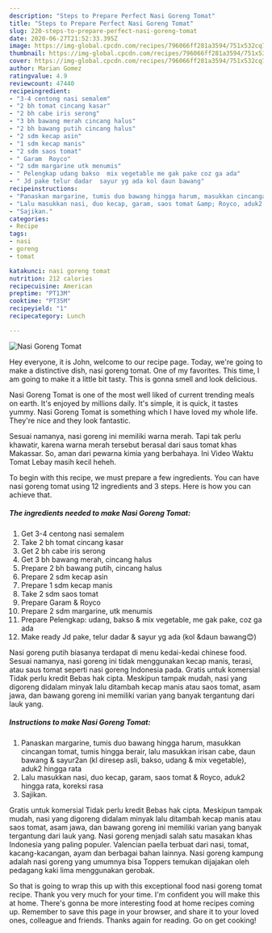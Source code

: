```yaml
---
description: "Steps to Prepare Perfect Nasi Goreng Tomat"
title: "Steps to Prepare Perfect Nasi Goreng Tomat"
slug: 220-steps-to-prepare-perfect-nasi-goreng-tomat
date: 2020-06-27T21:52:33.395Z
image: https://img-global.cpcdn.com/recipes/796066ff281a3594/751x532cq70/nasi-goreng-tomat-foto-resep-utama.jpg
thumbnail: https://img-global.cpcdn.com/recipes/796066ff281a3594/751x532cq70/nasi-goreng-tomat-foto-resep-utama.jpg
cover: https://img-global.cpcdn.com/recipes/796066ff281a3594/751x532cq70/nasi-goreng-tomat-foto-resep-utama.jpg
author: Marian Gomez
ratingvalue: 4.9
reviewcount: 47440
recipeingredient:
- "3-4 centong nasi semalem"
- "2 bh tomat cincang kasar"
- "2 bh cabe iris serong"
- "3 bh bawang merah cincang halus"
- "2 bh bawang putih cincang halus"
- "2 sdm kecap asin"
- "1 sdm kecap manis"
- "2 sdm saos tomat"
- " Garam  Royco"
- "2 sdm margarine utk menumis"
- " Pelengkap udang bakso  mix vegetable me gak pake coz ga ada"
- " Jd pake telur dadar  sayur yg ada kol daun bawang"
recipeinstructions:
- "Panaskan margarine, tumis duo bawang hingga harum, masukkan cincangan tomat, tumis hingga berair, lalu masukkan irisan cabe, daun bawang &amp; sayur2an (kl diresep asli, bakso, udang &amp; mix vegetable), aduk2 hingga rata"
- "Lalu masukkan nasi, duo kecap, garam, saos tomat &amp; Royco, aduk2 hingga rata, koreksi rasa"
- "Sajikan."
categories:
- Recipe
tags:
- nasi
- goreng
- tomat

katakunci: nasi goreng tomat 
nutrition: 212 calories
recipecuisine: American
preptime: "PT13M"
cooktime: "PT35M"
recipeyield: "1"
recipecategory: Lunch

---
```



![Nasi Goreng Tomat](https://img-global.cpcdn.com/recipes/796066ff281a3594/751x532cq70/nasi-goreng-tomat-foto-resep-utama.jpg)

Hey everyone, it is John, welcome to our recipe page. Today, we're going to make a distinctive dish, nasi goreng tomat. One of my favorites. This time, I am going to make it a little bit tasty. This is gonna smell and look delicious.

Nasi Goreng Tomat is one of the most well liked of current trending meals on earth. It's enjoyed by millions daily. It's simple, it is quick, it tastes yummy. Nasi Goreng Tomat is something which I have loved my whole life. They're nice and they look fantastic.

Sesuai namanya, nasi goreng ini memiliki warna merah. Tapi tak perlu khawatir, karena warna merah tersebut berasal dari saus tomat khas Makassar. So, aman dari pewarna kimia yang berbahaya. Ini Video Waktu Tomat Lebay masih kecil heheh.


To begin with this recipe, we must prepare a few ingredients. You can have nasi goreng tomat using 12 ingredients and 3 steps. Here is how you can achieve that.

<!--inarticleads1-->

##### The ingredients needed to make Nasi Goreng Tomat:

1. Get 3-4 centong nasi semalem
1. Take 2 bh tomat cincang kasar
1. Get 2 bh cabe iris serong
1. Get 3 bh bawang merah, cincang halus
1. Prepare 2 bh bawang putih, cincang halus
1. Prepare 2 sdm kecap asin
1. Prepare 1 sdm kecap manis
1. Take 2 sdm saos tomat
1. Prepare  Garam &amp; Royco
1. Prepare 2 sdm margarine, utk menumis
1. Prepare  Pelengkap: udang, bakso &amp; mix vegetable, me gak pake, coz ga ada
1. Make ready  Jd pake, telur dadar &amp; sayur yg ada (kol &amp;daun bawang😊)


Nasi goreng putih biasanya terdapat di menu kedai-kedai chinese food. Sesuai namanya, nasi goreng ini tidak menggunakan kecap manis, terasi, atau saus tomat seperti nasi goreng Indonesia pada. Gratis untuk komersial Tidak perlu kredit Bebas hak cipta. Meskipun tampak mudah, nasi yang digoreng didalam minyak lalu ditambah kecap manis atau saos tomat, asam jawa, dan bawang goreng ini memiliki varian yang banyak tergantung dari lauk yang. 

<!--inarticleads2-->

##### Instructions to make Nasi Goreng Tomat:

1. Panaskan margarine, tumis duo bawang hingga harum, masukkan cincangan tomat, tumis hingga berair, lalu masukkan irisan cabe, daun bawang &amp; sayur2an (kl diresep asli, bakso, udang &amp; mix vegetable), aduk2 hingga rata
1. Lalu masukkan nasi, duo kecap, garam, saos tomat &amp; Royco, aduk2 hingga rata, koreksi rasa
1. Sajikan.


Gratis untuk komersial Tidak perlu kredit Bebas hak cipta. Meskipun tampak mudah, nasi yang digoreng didalam minyak lalu ditambah kecap manis atau saos tomat, asam jawa, dan bawang goreng ini memiliki varian yang banyak tergantung dari lauk yang. Nasi goreng menjadi salah satu masakan khas Indonesia yang paling populer. Valencian paella terbuat dari nasi, tomat, kacang-kacangan, ayam dan berbagai bahan lainnya. Nasi goreng kampung adalah nasi goreng yang umumnya bisa Toppers temukan dijajakan oleh pedagang kaki lima menggunakan gerobak. 

So that is going to wrap this up with this exceptional food nasi goreng tomat recipe. Thank you very much for your time. I'm confident you will make this at home. There's gonna be more interesting food at home recipes coming up. Remember to save this page in your browser, and share it to your loved ones, colleague and friends. Thanks again for reading. Go on get cooking!
